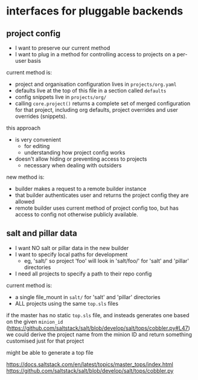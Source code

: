 # interfaces for pluggable backends

## project config

* I want to preserve our current method
* I want to plug in a method for controlling access to projects on a per-user basis

current method is:
- project and organisation configuration lives in `projects/org.yaml`
- defaults live at the top of this file in a section called `defaults`
- config snippets live in `projects/org/`
- calling `core.project()` returns a complete set of merged configuration for that project, including org defaults, project overrides and user overrides (snippets).

this approach
- is very convenient
    - for editing
    - understanding how project config works
- doesn't allow hiding or preventing access to projects
    - necessary when dealing with outsiders
    
new method is:
- builder makes a request to a remote builder instance
- that builder authenticates user and returns the project config they are allowed
- remote builder uses current method of project config too, but has access to config not otherwise publicly available.

## salt and pillar data

* I want NO salt or pillar data in the new builder
* I want to specify local paths for development
    - eg, 'salt/' so project 'foo' will look in 'salt/foo/' for 'salt' and 'pillar' directories
* I need all projects to specify a path to their repo config

current method is:
* a single file_mount in `salt/` for 'salt' and 'pillar' directories
* ALL projects using the same `top.sls` files

if the master has no static `top.sls` file, and insteads generates one based on the given `minion_id` (https://github.com/saltstack/salt/blob/develop/salt/tops/cobbler.py#L47) we could derive the project name from the minion ID and return something customised just for that project

might be able to generate a top file 

https://docs.saltstack.com/en/latest/topics/master_tops/index.html
https://github.com/saltstack/salt/blob/develop/salt/tops/cobbler.py

